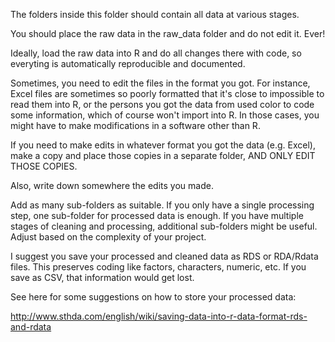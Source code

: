 The folders inside this folder should contain all data at various stages.

You should place the raw data in the raw_data folder and do not edit it. Ever!

Ideally, load the raw data into R and do all changes there with code, so everyting is automatically reproducible and documented.

Sometimes, you need to edit the files in the format you got. For instance, Excel files are sometimes so poorly formatted that it's close to impossible to read them into R, or the persons you got the data from used color to code some information, which of course won't import into R. In those cases, you might have to make modifications in a software other than R. 

If you need to make edits in whatever format you got the data (e.g. Excel), make a copy and place those copies in a separate folder, AND ONLY EDIT THOSE COPIES. 

Also, write down somewhere the edits you made. 

Add as many sub-folders as suitable. If you only have a single processing step, one sub-folder for processed data is enough. If you have multiple stages of cleaning and processing, additional sub-folders might be useful. Adjust based on the complexity of your project.

I suggest you save your processed and cleaned data as RDS or RDA/Rdata files. This preserves coding like factors, characters, numeric, etc. If you save as CSV, that information would get lost.

See here for some suggestions on how to store your processed data:

http://www.sthda.com/english/wiki/saving-data-into-r-data-format-rds-and-rdata